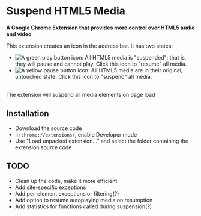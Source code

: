 # Suspend HTML5 Media
**A Google Chrome Extension that provides more control over HTML5 audio and video**

This extension creates an icon in the address bar. It has two states:<br />
- ![A green play button icon](https://github.com/Eloston/suspend-html5-media/raw/master/images/resume_19.png "A green play button icon"): All HTML5 media is "suspended"; that is, they will pause and cannot play. Click this icon to "resume" all media.
- ![A yellow pause button icon](https://github.com/Eloston/suspend-html5-media/raw/master/images/suspend_19.png "A yellow pause button icon"): All HTML5 media are in their original, untouched state. Click this icon to "suspend" all media.
<br />
The extension will suspend all media elements on page load

## Installation

- Download the source code
- In `chrome://extensions/`, enable Developer mode
- Use "Load unpacked extension..." and select the folder containing the extension source code

## TODO

- Clean up the code, make it more efficient
- Add site-specific exceptions
- Add per-element exceptions or filtering(?)
- Add option to resume autoplaying media on resumption
- Add statistics for functions called during suspension(?)

